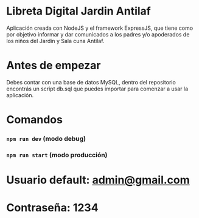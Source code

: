 # Libreta Digital Jardin Antilaf

Aplicación creada con NodeJS y el framework ExpressJS, que tiene como por objetivo informar y dar comunicados a los padres y/o apoderados de los niños del Jardin y Sala cuna Antilaf.

# Antes de empezar

Debes contar con una base de datos MySQL, dentro del repositorio encontrás un script db.sql que puedes importar para comenzar a usar la aplicación.

# Comandos

### `npm run dev` (modo debug)
### `npm run start` (modo producción)

# Usuario default: admin@gmail.com
# Contraseña: 1234
